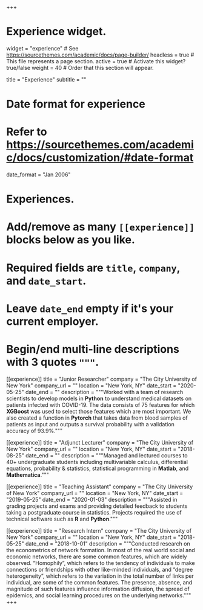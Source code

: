 +++
# Experience widget.
widget = "experience"  # See https://sourcethemes.com/academic/docs/page-builder/
headless = true  # This file represents a page section.
active = true  # Activate this widget? true/false
weight = 40  # Order that this section will appear.

title = "Experience"
subtitle = ""

# Date format for experience
#   Refer to https://sourcethemes.com/academic/docs/customization/#date-format
date_format = "Jan 2006"

# Experiences.
#   Add/remove as many `[[experience]]` blocks below as you like.
#   Required fields are `title`, `company`, and `date_start`.
#   Leave `date_end` empty if it's your current employer.
#   Begin/end multi-line descriptions with 3 quotes `"""`.
[[experience]]
  title = "Junior Researcher"
  company = "The City University of New York"
  company_url = ""
  location = "New York, NY"
  date_start = "2020-05-25"
  date_end = ""
  description = """Worked with a team of research scientists to develop models in **Python** to understand medical datasets on patients infected with COVID-19. The data consists of 75 features for which **XGBoost** was used to select those features which are most important. We also created a function in **Pytorch** that takes data from blood samples of patients as input and outputs a survival probability with a validation accuracy of 93.9%."""

[[experience]]
  title = "Adjunct Lecturer"
  company = "The City University of New York"
  company_url = ""
  location = "New York, NY"
  date_start = "2018-08-25"
  date_end = ""
  description = """Managed and lectured courses to 40+ undergraduate students including multivariable calculus, differential equations, probability & statistics, statistical programming in **Matlab**, and **Mathematica**."""

  [[experience]]
  title = "Teaching Assistant"
  company = "The City University of New York"
  company_url = ""
  location = "New York, NY"
  date_start = "2019-05-25"
  date_end = "2020-01-03"
  description = """Assisted in grading projects and exams and providing detailed feedback to students taking a postgraduate course in statistics. Projects required the use of technical software such as **R** and **Python**."""


  [[experience]]
  title = "Research Intern"
  company = "The City University of New York"
  company_url = ""
  location = "New York, NY"
  date_start = "2018-05-25"
  date_end = "2018-10-01"
  description = """Conducted research on the econometrics of network formation. In most of the real world social and economic networks, there are some common features, which are widely observed. “Homophily”, which refers to the tendency of individuals to make connections or friendships with other like-minded individuals, and “degree heterogeneity”, which refers to the variation in the total number of links per individual, are some of the common features. The presence, absence, and magnitude of such features influence information diffusion, the spread of epidemics, and social learning procedures on the underlying networks."""
+++
